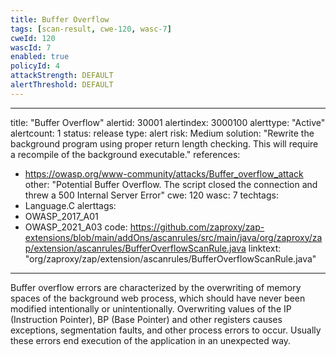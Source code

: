 ```yaml
---
title: Buffer Overflow
tags: [scan-result, cwe-120, wasc-7]
cweId: 120
wascId: 7
enabled: true
policyId: 4
attackStrength: DEFAULT
alertThreshold: DEFAULT
---
```


---
title: "Buffer Overflow"
alertid: 30001
alertindex: 3000100
alerttype: "Active"
alertcount: 1
status: release
type: alert
risk: Medium
solution: "Rewrite the background program using proper return length checking.  This will require a recompile of the background executable."
references:
   - https://owasp.org/www-community/attacks/Buffer_overflow_attack
other: "Potential Buffer Overflow.  The script closed the connection and threw a 500 Internal Server Error"
cwe: 120
wasc: 7
techtags: 
  - Language.C
alerttags: 
  - OWASP_2017_A01
  - OWASP_2021_A03
code: https://github.com/zaproxy/zap-extensions/blob/main/addOns/ascanrules/src/main/java/org/zaproxy/zap/extension/ascanrules/BufferOverflowScanRule.java
linktext: "org/zaproxy/zap/extension/ascanrules/BufferOverflowScanRule.java"
---
Buffer overflow errors are characterized by the overwriting of memory spaces of the background web process, which should have never been modified intentionally or unintentionally. Overwriting values of the IP (Instruction Pointer), BP (Base Pointer) and other registers causes exceptions, segmentation faults, and other process errors to occur. Usually these errors end execution of the application in an unexpected way. 
